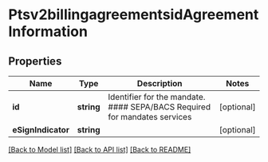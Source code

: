 # Ptsv2billingagreementsidAgreementInformation

## Properties
Name | Type | Description | Notes
------------ | ------------- | ------------- | -------------
**id** | **string** | Identifier for the mandate. #### SEPA/BACS Required for mandates services | [optional] 
**eSignIndicator** | **string** |  | [optional] 

[[Back to Model list]](../README.md#documentation-for-models) [[Back to API list]](../README.md#documentation-for-api-endpoints) [[Back to README]](../README.md)


